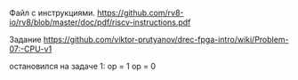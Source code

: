 Файл с инструкциями.
https://github.com/rv8-io/rv8/blob/master/doc/pdf/riscv-instructions.pdf

Задание 
https://github.com/viktor-prutyanov/drec-fpga-intro/wiki/Problem-07:-CPU-v1

остановился на задаче 1:
op = 1
op = 0